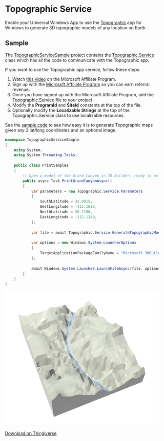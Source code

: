 # Topographic Service
Enable your Universal Windows App to use the [Topographic](https://www.microsoft.com/store/apps/9nblggh5xrh3) app for Windows to generate 3D topographic models of any location on Earth.
## Sample
The [TopographicServiceSample](https://github.com/mscherotter/TopographicService/tree/master/TopographicServiceSample) 
project contains the [Topographic.Service](https://github.com/mscherotter/TopographicService/blob/master/TopographicServiceSample/TopographicServiceSample/Topographic.Service.cs) 
class which has all the code to communicate with the Topographic app.  

If you want to use the Topographic app service, follow these steps:

1.  Watch [this video](https://channel9.msdn.com/Blogs/Windows-Store/Using-the-Microsoft-Affiliate-Program-to-earn-additional-7-on-Windows-Store-sales) on the Microsoft Affiliate Program.
2.  Sign up with the [Microsoft Affiliate Program](http://microsoftaffiliates.com/) so you can earn referral revenue.  
3.  Once you have signed up with the Microsoft Affiliate Program, add the [Topographic.Service](https://github.com/mscherotter/TopographicService/blob/master/TopographicServiceSample/TopographicServiceSample/Topographic.Service.cs) file to your project
4.  Modify the **ProgramId** and **SiteId** constants at the top of the file.
5.  Optionally modify the **Localizable Strings** at the top of the Topographic.Service class to use localizable resources.

See the [sample code](https://github.com/mscherotter/TopographicService/blob/master/TopographicServiceSample/TopographicServiceSample/PrintSamples.cs) 
to see how easy it is to generate Topographic maps given any 2 lat/long coordinates and an optional image.

```cs
namespace TopographicServiceSample
{
    using System;
    using System.Threading.Tasks;

    public class PrintSamples
    {
	    // Open a model of the Grand Canyon in 3D Builder, ready to print
        public async Task PrintGrandCanyonAsync()
        {
            var parameters = new Topographic.Service.Parameters
            {
                SouthLatitude = 36.0915,
                WestLongitude = -112.1615,
                NorthLatitude = 36.1180,
                EastLongitude = -112.1240,
            };

            var file = await Topographic.Service.GenerateTopographicModelAsync(parameters);

            var options = new Windows.System.LauncherOptions
            {
                TargetApplicationPackageFamilyName = "Microsoft.3DBuilder_8wekyb3d8bbwe"
            };

            await Windows.System.Launcher.LaunchFileAsync(file, options);
        }
    }
}
```
![Grand Canyon Topographic Map](https://raw.githubusercontent.com/mscherotter/TopographicService/master/Grand%20Canyon.png "Grand Canyon topographic model created by Topographic app service")

[Download on Thingiverse](http://www.thingiverse.com/thing:1471857)
